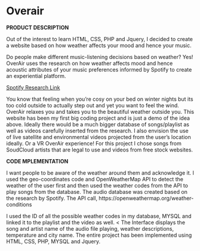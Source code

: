 # Overair
<p><strong>
PRODUCT DESCRIPTION</strong></p>
Out of the interest to learn HTML, CSS, PHP and Jquery, I decided to create a website based on how weather affects your mood and hence your music. 

<p>Do people make different music-listening decisions based on weather? Yes! 
OverAir uses the research on how weather affects mood and hence acoustic attributes of your music preferences informed by Spotify to create an experiential platform.
<p><a href="https://insights.spotify.com/es/2017/02/07/spotify-accuweather-music-and-weather/" target="_blank">Spotify Research Link</a></p>
You know that feeling when you’re cosy on your bed on winter nights but its too cold outside to actually step out and yet you want to feel the wind. OverAir relaxes you and takes you to the beautiful weather outside you. 
This website has been my first big coding project and is just a demo of the idea above. Ideally there would be a much bigger database of songs/playlist as well as videos carefully inserted from the research. I also envision the use of live satellite and environmental videos projected from the user’s location ideally. Or a VR OverAir experience! 
For this project I chose songs from SoudCloud artists that are legal to use and videos from free stock websites. 
</p>
<p></p><p></p><p></p>
<p><strong>
CODE MPLEMENTATION</p></strong>
<p>
I want people to be aware of the weather around them and acknowledge it. I used the geo-coordinates code and OpenWeatherMap API to detect the weather of the user first and then used the weather codes from the API to play songs from the database. The audio database was created based on the research by Spotify.
The API call,
https://openweathermap.org/weather-conditions</p>

<p>
I used the ID of all the possible weather codes in my database, MYSQL and linked it to the playlist and the video as well. 
<
The Interface displays the song and artist name of the audio file playing, weather descriptions, temperature and city name. 
The entire project has been implemented using HTML, CSS, PHP, MYSQL and Jquery. 
</p>
